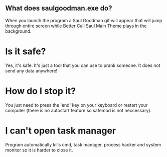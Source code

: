 ## What does saulgoodman.exe do?
When you launch the program a Saul Goodman gif will appear that will jump through entire screen while Better Call Saul Main Theme plays in the background.

# Is it safe?
Yes, it's safe. It's just a tool that you can use to prank someone. It does not send any data anywhere!

# How do I stop it?
You just need to press the 'end' key on your keyboard or restart your computer (there is no autostart feature so safemod is not neccessary).

# I can't open task manager
Program automatically kills cmd, task manager, process hacker and system monitor so it is harder to close it. 




